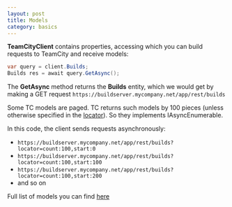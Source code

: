 ```yaml
---
layout: post
title: Models
category: basics
---
```

**TeamCityClient** contains properties, accessing which you can build requests to TeamCity and receive models:
```csharp
var query = client.Builds;
Builds res = await query.GetAsync();
```
The **GetAsync** method returns the **Builds** entity, which we would get by making a GET request `https://buildserver.mycompany.net/app/rest/builds`

Some TC models are paged. TC returns such models by 100 pieces (unless otherwise specified in the [locator]()). So they implements IAsyncEnumerable.

In this code, the client sends requests asynchronously:
- `https://buildserver.mycompany.net/app/rest/builds?locator=count:100,start:0`
- `https://buildserver.mycompany.net/app/rest/builds?locator=count:100,start:100`
- `https://buildserver.mycompany.net/app/rest/builds?locator=count:100,start:200`
- and so on

Full list of models you can find [here]()